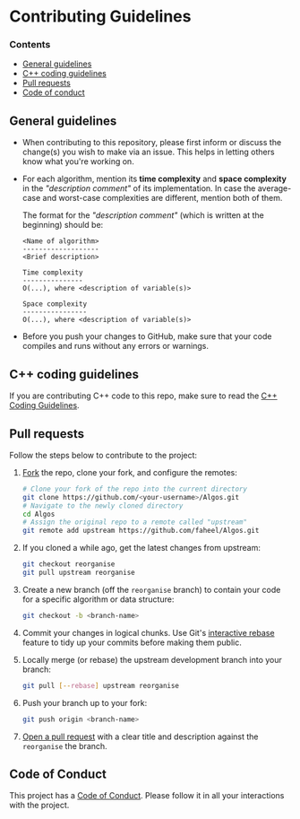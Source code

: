 # Contributing Guidelines

### Contents
* [General guidelines](#general-guidelines)
* [C++ coding guidelines](#c-coding-guidelines)
* [Pull requests](#pull-requests)
* [Code of conduct](#code-of-conduct)

## General guidelines
* When contributing to this repository, please first inform or discuss the change(s) you wish to make via an issue. This helps in letting others know what you're working on.

* For each algorithm, mention its **time complexity** and **space complexity** in the _"description comment"_ of its implementation. In case the average-case and worst-case complexities are different, mention both of them.

    The format for the _"description comment"_ (which is written at the beginning) should be:
    ```
    <Name of algorithm>
    -------------------
    <Brief description>

    Time complexity
    ---------------
    O(...), where <description of variable(s)>    

    Space complexity
    ----------------
    O(...), where <description of variable(s)>
    ```
* Before you push your changes to GitHub, make sure that your code compiles and runs without any errors or warnings.

## C++ coding guidelines
If you are contributing C++ code to this repo, make sure to read the [C++ Coding Guidelines](C++/CODING_GUIDELINES.md).

## Pull requests
Follow the steps below to contribute to the project:

1. [Fork](https://help.github.com/fork-a-repo/) the repo, clone your fork, and configure the remotes:

   ```bash
   # Clone your fork of the repo into the current directory
   git clone https://github.com/<your-username>/Algos.git
   # Navigate to the newly cloned directory
   cd Algos
   # Assign the original repo to a remote called "upstream"
   git remote add upstream https://github.com/faheel/Algos.git
   ```

2. If you cloned a while ago, get the latest changes from upstream:

   ```bash
   git checkout reorganise
   git pull upstream reorganise
   ```

3. Create a new branch (off the `reorganise` branch) to contain your code for a specific algorithm or data structure:

   ```bash
   git checkout -b <branch-name>
   ```

4. Commit your changes in logical chunks. Use Git's [interactive rebase](https://help.github.com/articles/interactive-rebase)
   feature to tidy up your commits before making them public.

5. Locally merge (or rebase) the upstream development branch into your branch:

   ```bash
   git pull [--rebase] upstream reorganise
   ```

6. Push your branch up to your fork:

   ```bash
   git push origin <branch-name>
   ```

7. [Open a pull request](https://help.github.com/articles/about-pull-requests/)
    with a clear title and description against the `reorganise` the branch.

## Code of Conduct
This project has a [Code of Conduct](CODE_OF_CONDUCT.md). Please follow it in all your interactions with the project.
